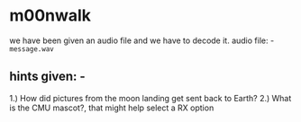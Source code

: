 # m00nwalk
we have been given an audio file and we have to decode it.
audio file: - `message.wav`

## hints given: -
1.) How did pictures from the moon landing get sent back to Earth?
2.) What is the CMU mascot?, that might help select a RX option
##
